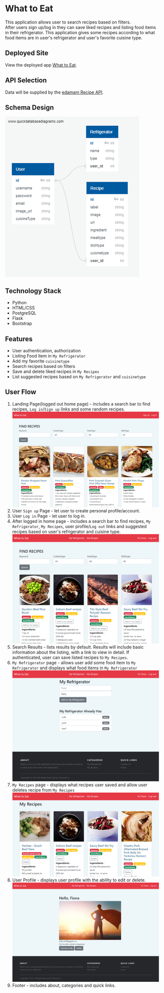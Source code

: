 # What to Eat
This application allows user to search recipes based on filters.   
After users sign up/log in they can save liked recipes and listing food items in their refrigerator. This application gives some recipes according to what food items are in user's refrigerator and user's favorite cuisine type.

## Deployed Site

View the deployed app [What to Eat](https://what-to-eat-chunmei.herokuapp.com).

## API Selection 
 
Data will be supplied by the [edamam Recipe API](https://developer.edamam.com/edamam-recipe-api).

## Schema Design  
![What to eat Schema](static/images/Schema_What_to_eat.png "What to eat")

## Technology Stack  
- Python    
- HTML/CSS
- PostgreSQL
- Flask
- Bootstrap

## Features
- User authentication, authorization   
- Listing Food item in ```My Refrigerator```
- Add my favorite ```cuisinetype```
- Search recipes based on filters
- Save and delete liked recipes in ```My Recipes```
- List suggested recipes based on ```My Refrigerator``` and ```cuisinetype```

## User Flow
1. Landing Page(logged out home page) - includes a search bar to find recipes, ```Log in```/```Sign up``` links and some random recipes.  
![logged out homepage](static/images/logged_out_homepage.PNG "logged out homepage")  
2. User ```Sign up``` Page - let user to create personal profile/account.  
3. User ```Log in``` Page - let user to log in.  
4. After logged in home page - includes a search bar to find recipes, ```My Refrigerator```, ```My Recipes```, user profile/```Log out``` links and suggested recipes based on user's refrigerator and cuisine type.   
![logged in homepage](static/images/logged_in_homepage.PNG "logged in homapage")  
5. Search Results - lists results by default. Results will include basic information about the listing, with a link to view in detail. If authenticated, user can save listed recipes to ```My Recipes```.   
6. ```My Refrigerator``` page - allows user add some food item to ```My Refrigerator``` and displays what food items in ```My Refrigerator```  
![My Refrigerator ](static/images/My_refrigerator.PNG "My Refrigerator")  
7. ```My Recipes``` page - displays what recipes user saved and allow user deletes recipe from  ```My Recipes```  
![My Recipes ](static/images/My_recipes.PNG "My Recipes")   
8. User Profile - displays user profile with the ability to edit or delete.  
![User Profile ](static/images/user_profile.PNG "User Profile")   
9. Footer - includes about, categories and quick links.   